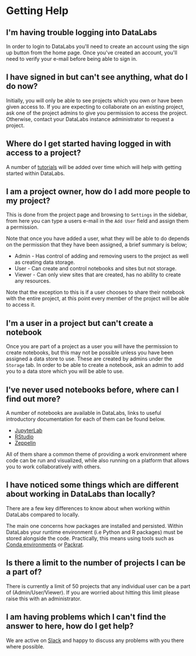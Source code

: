 # Getting Help

## I'm having trouble logging into DataLabs

In order to login to DataLabs you'll need to create an account using the sign up button
from the home page. Once you've created an account, you'll need to verify your e-mail
before being able to sign in.

## I have signed in but can't see anything, what do I do now?

Initially, you will only be able to see projects which you own or have been given
access to. If you are expecting to collaborate on an existing project, ask one of the
project admins to give you permission to access the project. Otherwise, contact your
DataLabs instance administrator to request a project.

## Where do I get started having logged in with access to a project?

A number of [tutorials](../tutorials/) will be added over time which will help with
getting started within DataLabs.

## I am a project owner, how do I add more people to my project?

This is done from the project page and browsing to `Settings` in the sidebar, from here
you can type a users e-mail in the `Add User` field and assign them a permission.

Note that once you have added a user, what they will be able to do depends on the permission
that they have been assigned, a brief summary is below;

* Admin - Has control of adding and removing users to the project as well as creating
  data storage.
* User - Can create and control notebooks and sites but not storage.
* Viewer - Can only view sites that are created, has no ability to create any resources.

Note that the exception to this is if a user chooses to share their notebook with the entire
project, at this point every member of the project will be able to access it.

## I'm a user in a project but can't create a notebook

Once you are part of a project as a user you will have the permission to create notebooks,
but this may not be possible unless you have been assigned a data store to use. These are
created by admins under the `Storage` tab. In order to be able to create a notebook, ask an
admin to add you to a data store which you will be able to use.

## I've never used notebooks before, where can I find out more?

A number of notebooks are available in DataLabs, links to useful introductory documentation
for each of them can be found below.

* [JupyterLab](https://jupyterlab.readthedocs.io/en/stable/)
* [RStudio](https://rstudio.com/collections/rstudio-essentials/)
* [Zeppelin](https://zeppelin.apache.org/docs/0.6.0/quickstart/explorezeppelinui.html)

All of them share a common theme of providing a work environment where code can be run and
visualized, while also running on a platform that allows you to work collaboratively with others.

## I have noticed some things which are different about working in DataLabs than locally?

There are a few key differences to know about when working within DataLabs compared to locally.

The main one concerns how packages are installed and persisted. Within DataLabs your
runtime environment (i.e Python and R packages) must be stored alongside the code. Practically,
this means using tools such as [Conda environments](../tutorials/conda_environments.md)
or [Packrat](../tutorials/packrat.md).

## Is there a limit to the number of projects I can be a part of?
<!--- TODO: Remove after issue addressed https://jira.ceh.ac.uk/browse/NERCDL-1129 -->
There is currently a limit of 50 projects that any individual user can be a part of
(Admin/User/Viewer). If you are worried about hitting this limit please raise this with an
administrator.
  
## I am having problems which I can't find the answer to here, how do I get help?

We are active on [Slack](https://nerc-datalabs.slack.com/) and happy to discuss any
problems with you there where possible.
